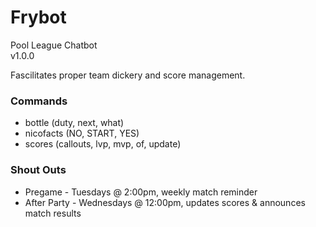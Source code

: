 # Frybot  
Pool League Chatbot  
v1.0.0  
  
Fascilitates proper team dickery and score management.  
  
### Commands  
  * bottle (duty, next, what)  
  * nicofacts (NO, START, YES)  
  * scores (callouts, lvp, mvp, of, update)  
  
### Shout Outs  
  * Pregame - Tuesdays @ 2:00pm, weekly match reminder  
  * After Party - Wednesdays @ 12:00pm, updates scores & announces match results  